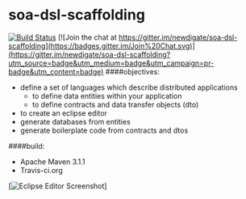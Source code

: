 # soa-dsl-scaffolding
[![Build Status](https://travis-ci.org/newdigate/soa-dsl-scaffolding.svg?branch=master)](https://travis-ci.org/newdigate/soa-dsl-scaffolding)
[![Join the chat at https://gitter.im/newdigate/soa-dsl-scaffolding](https://badges.gitter.im/Join%20Chat.svg)](https://gitter.im/newdigate/soa-dsl-scaffolding?utm_source=badge&utm_medium=badge&utm_campaign=pr-badge&utm_content=badge)
####objectives:
 * define a set of languages which describe distributed applications
 	* to define data entities within your application
 	* to define contracts and data transfer objects (dto)
 * to create an eclipse editor
 * generate databases from entities
 * generate boilerplate code from contracts and dtos
 
####build: 
* Apache Maven 3.1.1
* Travis-ci.org

[![Eclipse Editor Screenshot](http://newdigate.github.io/soa-dsl-scaffolding/eclipse1.png "Screenshot of eclipse editor")]
